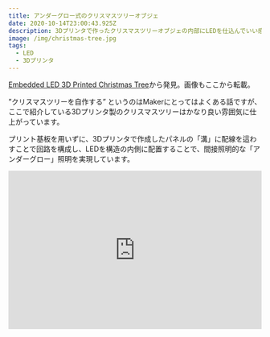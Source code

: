 ```yaml
---
title: アンダーグロー式のクリスマスツリーオブジェ
date: 2020-10-14T23:00:43.925Z
description: 3Dプリンタで作ったクリスマスツリーオブジェの内部にLEDを仕込んでいい感じの間接照明を実現している作例を紹介します。
image: /img/christmas-tree.jpg
tags:
  - LED
  - 3Dプリンタ
---
```

[Embedded LED 3D Printed Christmas Tree](https://hackaday.io/project/168823-embedded-led-3d-printed-christmas-tree)から発見。画像もここから転載。

”クリスマスツリーを自作する” というのはMakerにとってはよくある話ですが、ここで紹介している3Dプリンタ製のクリスマスツリーはかなり良い雰囲気に仕上がっています。

プリント基板を用いずに、3Dプリンタで作成したパネルの「溝」に配線を這わすことで回路を構成し、LEDを構造の内側に配置することで、間接照明的な「アンダーグロー」照明を実現しています。

<iframe width="100%" height="315" src="https://www.youtube.com/embed/XXN9HjLJvdc" frameborder="0" allow="accelerometer; autoplay; encrypted-media; gyroscope; picture-in-picture" allowfullscreen></iframe>
